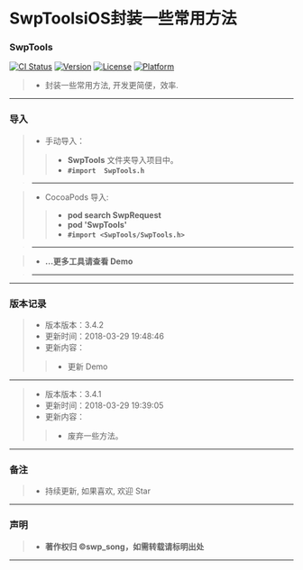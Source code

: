 # SwpToolsiOS封装一些常用方法

### SwpTools 

[![CI Status](http://img.shields.io/travis/swp-song/SwpTools.svg?style=flat)](https://travis-ci.org/swp-song/SwpTools) [![Version](https://img.shields.io/cocoapods/v/SwpTools.svg?style=flat)](http://cocoapods.org/pods/SwpTools) [![License](https://img.shields.io/cocoapods/l/SwpTools.svg?style=flat)](http://cocoapods.org/pods/SwpTools) [![Platform](https://img.shields.io/cocoapods/p/SwpTools.svg?style=flat)](http://cocoapods.org/pods/SwpTools)

> * 封装一些常用方法, 开发更简便，效率.

-------


### 导入
> * 手动导入：
>
>> * **SwpTools** 文件夹导入项目中。
>> * **`#import  SwpTools.h`**

> -------

> * CocoaPods 导入:
>
>> * **pod search SwpRequest**
>> * **pod 'SwpTools'**
>> * **`#import <SwpTools/SwpTools.h>`**

> -------

> * **...更多工具请查看 Demo**

> -------

-------


### 版本记录

> * 版本版本：3.4.2
> * 更新时间：2018-03-29 19:48:46
> * 更新内容：
>>  * 更新 Demo

-------

> * 版本版本：3.4.1
> * 更新时间：2018-03-29 19:39:05
> * 更新内容：
>>  * 废弃一些方法。

-------




### 备注

> * 持续更新, 如果喜欢, 欢迎 Star

-------

### 声明

 > * **著作权归 ©swp_song，如需转载请标明出处**

-------


